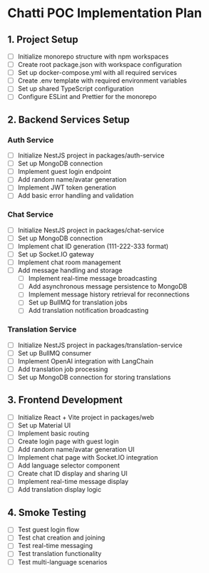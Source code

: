 # Chatti POC Implementation Plan

## 1. Project Setup

- [ ] Initialize monorepo structure with npm workspaces
- [ ] Create root package.json with workspace configuration
- [ ] Set up docker-compose.yml with all required services
- [ ] Create .env template with required environment variables
- [ ] Set up shared TypeScript configuration
- [ ] Configure ESLint and Prettier for the monorepo

## 2. Backend Services Setup

### Auth Service

- [ ] Initialize NestJS project in packages/auth-service
- [ ] Set up MongoDB connection
- [ ] Implement guest login endpoint
- [ ] Add random name/avatar generation
- [ ] Implement JWT token generation
- [ ] Add basic error handling and validation

### Chat Service

- [ ] Initialize NestJS project in packages/chat-service
- [ ] Set up MongoDB connection
- [ ] Implement chat ID generation (111-222-333 format)
- [ ] Set up Socket.IO gateway
- [ ] Implement chat room management
- [ ] Add message handling and storage
  - [ ] Implement real-time message broadcasting
  - [ ] Add asynchronous message persistence to MongoDB
  - [ ] Implement message history retrieval for reconnections
  - [ ] Set up BullMQ for translation jobs
  - [ ] Add translation notification broadcasting

### Translation Service

- [ ] Initialize NestJS project in packages/translation-service
- [ ] Set up BullMQ consumer
- [ ] Implement OpenAI integration with LangChain
- [ ] Add translation job processing
- [ ] Set up MongoDB connection for storing translations

## 3. Frontend Development

- [ ] Initialize React + Vite project in packages/web
- [ ] Set up Material UI
- [ ] Implement basic routing
- [ ] Create login page with guest login
- [ ] Add random name/avatar generation UI
- [ ] Implement chat page with Socket.IO integration
- [ ] Add language selector component
- [ ] Create chat ID display and sharing UI
- [ ] Implement real-time message display
- [ ] Add translation display logic

## 4. Smoke Testing

- [ ] Test guest login flow
- [ ] Test chat creation and joining
- [ ] Test real-time messaging
- [ ] Test translation functionality
- [ ] Test multi-language scenarios
